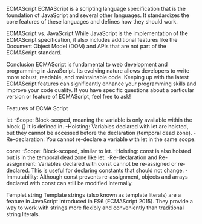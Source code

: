 ECMAScript
    ECMAScript is a scripting language specification that is the foundation of JavaScript and several other languages. It standardizes the core features of these languages and defines how they should work.

ECMAScript vs. JavaScript
    While JavaScript is the implementation of the ECMAScript specification, it also includes additional features like the Document Object Model (DOM) and APIs that are not part of the ECMAScript standard.

Conclusion
    ECMAScript is fundamental to web development and programming in JavaScript. Its evolving nature allows developers to write more robust, readable, and maintainable code. Keeping up with the latest ECMAScript features can significantly enhance your programming skills and improve your code quality. If you have specific questions about a particular version or feature of ECMAScript, feel free to ask!

Features of ECMA Script

let
    -Scope: Block-scoped, meaning the variable is only available within the block {} it is defined in.
    -Hoisting: Variables declared with let are hoisted, but they cannot be accessed before the declaration (temporal dead zone).
    -Re-declaration: You cannot re-declare a variable with let in the same scope.

const
    -Scope: Block-scoped, similar to let.
    -Hoisting: const is also hoisted but is in the temporal dead zone like let.
    -Re-declaration and Re-assignment: Variables declared with const cannot be re-assigned or re-declared. This is useful for declaring constants that should not change.
    -Immutability: Although const prevents re-assignment, objects and arrays declared with const can still be modified internally.

Templet string
    Template strings (also known as template literals) are a feature in JavaScript introduced in ES6 (ECMAScript 2015). They provide a way to work with strings more flexibly and conveniently than traditional string literals.